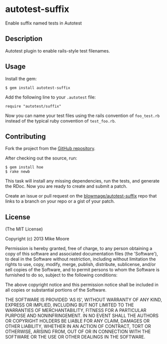 autotest-suffix
===============

Enable suffix named tests in Autotest

Description
-----------

Autotest plugin to enable rails-style test filenames.

Usage
-----

Install the gem:

    $ gem install autotest-suffix

Add the following line to your `.autotest` file:

    require "autotest/suffix"

Now you can name your test files using the rails convention of `foo_test.rb`
instead of the typical ruby convention of `test_foo.rb`.

Contributing
------------

Fork the project from the
[GitHub repository](https://github.com/blowmage/autotest-suffix).

After checking out the source, run:

    $ gem install hoe
    $ rake newb

This task will install any missing dependencies, run the tests, and generate
the RDoc. Now you are ready to create and submit a patch.

Create an issue or pull request on the
[blowmage/autotest-suffix](https://github.com/blowmage/autotest-suffix) repo
that links to a branch on your repo or a gist of your patch.

License
-------

(The MIT License)

Copyright (c) 2013 Mike Moore

Permission is hereby granted, free of charge, to any person obtaining
a copy of this software and associated documentation files (the
'Software'), to deal in the Software without restriction, including
without limitation the rights to use, copy, modify, merge, publish,
distribute, sublicense, and/or sell copies of the Software, and to
permit persons to whom the Software is furnished to do so, subject to
the following conditions:

The above copyright notice and this permission notice shall be
included in all copies or substantial portions of the Software.

THE SOFTWARE IS PROVIDED 'AS IS', WITHOUT WARRANTY OF ANY KIND,
EXPRESS OR IMPLIED, INCLUDING BUT NOT LIMITED TO THE WARRANTIES OF
MERCHANTABILITY, FITNESS FOR A PARTICULAR PURPOSE AND NONINFRINGEMENT.
IN NO EVENT SHALL THE AUTHORS OR COPYRIGHT HOLDERS BE LIABLE FOR ANY
CLAIM, DAMAGES OR OTHER LIABILITY, WHETHER IN AN ACTION OF CONTRACT,
TORT OR OTHERWISE, ARISING FROM, OUT OF OR IN CONNECTION WITH THE
SOFTWARE OR THE USE OR OTHER DEALINGS IN THE SOFTWARE.
